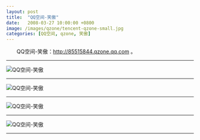 ```yaml
---
layout: post
title:  "QQ空间-笑傲"
date:   2008-03-27 10:00:00 +0800
image: /images/qzone/tencent-qzone-small.jpg
categories: [QQ空间, qzone, 笑傲]
---
```


　　QQ空间-笑傲：http://85515844.qzone.qq.com 。 

------

![QQ空间-笑傲]({{site.baseurl}}/images/qzone/[http___85515844.qzone.qq.com]_1.jpg) 

------

![QQ空间-笑傲]({{site.baseurl}}/images/qzone/[http___85515844.qzone.qq.com]_2.jpg) 

------

![QQ空间-笑傲]({{site.baseurl}}/images/qzone/[http___85515844.qzone.qq.com]_3.jpg) 

------

![QQ空间-笑傲]({{site.baseurl}}/images/qzone/[http___85515844.qzone.qq.com]_4.jpg) 

------